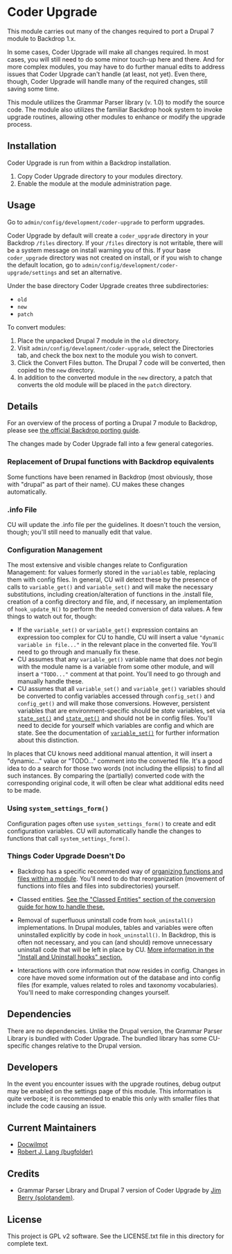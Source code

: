 Coder Upgrade
=============

This module carries out many of the changes required to port a Drupal 7 module to Backdrop 1.x. 

In some cases, Coder Upgrade will make all changes required. In most cases, you will still need to do some minor touch-up here and there. And for more complex modules, you may have to do further manual edits to address issues that Coder Upgrade can't handle (at least, not yet). Even there, though, Coder Upgrade will handle many of the required changes, still saving some time.

This module utilizes the Grammar Parser library (v. 1.0) to modify the source code. The module also utilizes the familiar Backdrop hook
system to invoke upgrade routines, allowing other modules to enhance or modify
the upgrade process.

Installation
------------

Coder Upgrade is run from within a Backdrop installation.

1. Copy Coder Upgrade directory to your modules directory.
2. Enable the module at the module administration page.

Usage
-----

Go to `admin/config/development/coder-upgrade` to perform upgrades.

Coder Upgrade by default will create a `coder_upgrade` directory in your 
Backdrop `/files` directory. If your `/files` directory is not writable, there 
will be a system message on install warning you of this. If your base `coder_upgrade` directory was not created on install, or if you 
wish to change the default location, go to `admin/config/development/coder-upgrade/settings` 
and set an alternative.

Under the base directory Coder Upgrade creates three subdirectories:

 - `old`
 - `new`
 - `patch`

To convert modules:

1. Place the unpacked Drupal 7 module in the `old` directory.
2. Visit `admin/config/development/coder-upgrade`, select the Directories tab,
and check the box next to the module you wish to convert. 
3. Click the Convert Files button. The Drupal 7 code will be converted, then copied to the `new` directory.
4. In addition to the converted module in the `new` directory, a patch that converts the old module will be placed in the `patch` directory.

Details
-------

For an overview of the process of porting a Drupal 7 module to Backdrop, please see [the official Backdrop porting guide](https://docs.backdropcms.org/converting-modules-from-drupal).

The changes made by Coder Upgrade fall into a few general categories.

### Replacement of Drupal functions with Backdrop equivalents

Some functions have been renamed in Backdrop (most obviously, those with "drupal" as part of their name). CU makes these changes automatically.

### .info File

CU will update the .info file per the guidelines. It doesn't touch the version, though; you'll still need to manually edit that value.

### Configuration Management

The most extensive and visible changes relate to Configuration Management: for values formerly stored in the `variables` table, replacing them with config files. In general, CU will detect these by the presence of calls to `variable_get()` and `variable_set()` and will make the necessary substitutions, including creation/alteration of functions in the .install file, creation of a config directory and file, and, if necessary, an implementation of `hook_update_N()` to perform the needed conversion of data values. A few things to watch out for, though:

- If the `variable_set()` or `variable_get()` expression contains an expression too complex for CU to handle, CU will insert a value `"dynamic variable in file..."` in the relevant place in the converted file. You'll need to go through and manually fix these. 
- CU assumes that any `variable_get()` variable name that does _not_ begin with the module name is a variable from some other module, and will insert a `"TODO..."` comment at that point. You'll need to go through and manually handle these.
- CU assumes that all `variable_set()` and `variable_get()` variables should be converted to config variables accessed through `config_set()` and `config_get()` and will make those conversions. However, persistent variables that are environment-specific should be _state_ variables, set via [`state_set()`](https://docs.backdropcms.org/api/backdrop/core%21includes%21bootstrap.inc/function/state_set/1) and [`state_get()`](https://docs.backdropcms.org/api/backdrop/core%21includes%21bootstrap.inc/function/state_get/1) and should not be in config files. You'll need to decide for yourself which variables are config and which are state. See the documentation of [`variable_set()`](https://docs.backdropcms.org/api/backdrop/core%21includes%21bootstrap.inc/function/variable_set/1) for further information about this distinction.

In places that CU knows need additional manual attention, it will insert a "dynamic..." value or "TODO..." comment into the converted file. It's a good idea to do a search for those two words (not including the ellipsis) to find all such instances. By comparing the (partially) converted code with the corresponding original code, it will often be clear what additional edits need to be made.

### Using `system_settings_form()`

Configuration pages often use `system_settings_form()` to create and edit configuration variables. CU will automatically handle the changes to functions that call `system_settings_form()`.

### Things Coder Upgrade Doesn't Do

* Backdrop has a specific recommended way of [organizing functions and files within a module](https://docs.backdropcms.org/converting-modules-from-drupal#file-organization). You'll need to do that reorganization (movement of functions into files and files into subdirectories) yourself.

* Classed entities. [See the "Classed Entities" section of the conversion guide for how to handle these.](https://docs.backdropcms.org/converting-modules-from-drupal)

* Removal of superfluous uninstall code from `hook_uninstall()` implementations. In Drupal modules, tables and variables were often uninstalled explicitly by code in `hook_uninstall()`. In Backdrop, this is often not necessary, and you can (and should) remove unnecessary uninstall code that will be left in place by CU. [More information in the "Install and Uninstall hooks" section.](https://docs.backdropcms.org/converting-modules-from-drupal)

* Interactions with core information that now resides in config. Changes in core have moved some information out of the database and into config files (for example, values related to roles and taxonomy vocabularies). You'll need to make corresponding changes yourself.

Dependencies
------------
There are no dependencies. Unlike the Drupal version, the Grammar Parser Library is bundled with Coder Upgrade. The bundled library has some CU-specific changes relative to the Drupal version.

Developers
----------
In the event you encounter issues with the upgrade routines, debug output may be enabled on
the settings page of this module. This information is quite verbose; it is recommended to enable this only with
smaller files that include the code causing an issue.

Current Maintainers
-------------------

- [Docwilmot](https://github.com/docwilmot)
- [Robert J. Lang (bugfolder)](http://github.com/bugfolder)

Credits
-------

- Grammar Parser Library and Drupal 7 version of Coder Upgrade by [Jim Berry (solotandem)](http://drupal.org/user/240748).

License
-------

This project is GPL v2 software. See the LICENSE.txt file in this directory for
complete text.


